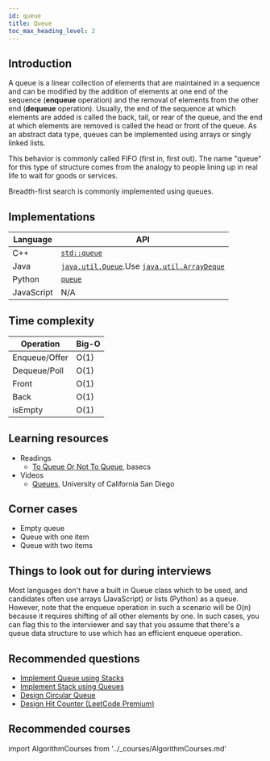 ```yaml
---
id: queue
title: Queue
toc_max_heading_level: 2
---
```


## Introduction

A queue is a linear collection of elements that are maintained in a sequence and can be modified by the addition of elements at one end of the sequence (**enqueue** operation) and the removal of elements from the other end (**dequeue** operation). Usually, the end of the sequence at which elements are added is called the back, tail, or rear of the queue, and the end at which elements are removed is called the head or front of the queue. As an abstract data type, queues can be implemented using arrays or singly linked lists.

This behavior is commonly called FIFO (first in, first out). The name "queue" for this type of structure comes from the analogy to people lining up in real life to wait for goods or services.

Breadth-first search is commonly implemented using queues.

## Implementations

| Language | API |
| --- | --- |
| C++ | [`std::queue`](https://docs.microsoft.com/en-us/cpp/standard-library/queue-class) |
| Java | [`java.util.Queue`](https://docs.oracle.com/javase/10/docs/api/java/util/Queue.html).Use [`java.util.ArrayDeque`](https://docs.oracle.com/javase/10/docs/api/java/util/ArrayDeque.html) |
| Python | [`queue`](https://docs.python.org/3/library/queue.html) |
| JavaScript | N/A |

## Time complexity

| Operation     | Big-O |
| ------------- | ----- |
| Enqueue/Offer | O(1)  |
| Dequeue/Poll  | O(1)  |
| Front         | O(1)  |
| Back          | O(1)  |
| isEmpty       | O(1)  |

## Learning resources

- Readings
  - [To Queue Or Not To Queue](https://medium.com/basecs/to-queue-or-not-to-queue-2653bcde5b04), basecs
- Videos
  - [Queues](https://www.coursera.org/lecture/data-structures/queues-EShpq), University of California San Diego

## Corner cases

- Empty queue
- Queue with one item
- Queue with two items

## Things to look out for during interviews

Most languages don't have a built in Queue class which to be used, and candidates often use arrays (JavaScript) or lists (Python) as a queue. However, note that the enqueue operation in such a scenario will be O(n) because it requires shifting of all other elements by one. In such cases, you can flag this to the interviewer and say that you assume that there's a queue data structure to use which has an efficient enqueue operation.

## Recommended questions

- [Implement Queue using Stacks](https://leetcode.com/problems/implement-queue-using-stacks)
- [Implement Stack using Queues](https://leetcode.com/problems/implement-queue-using-stacks)
- [Design Circular Queue](https://leetcode.com/problems/design-circular-queue)
- [Design Hit Counter (LeetCode Premium)](https://leetcode.com/problems/design-hit-counter)

## Recommended courses

import AlgorithmCourses from '../\_courses/AlgorithmCourses.md'

<AlgorithmCourses />
